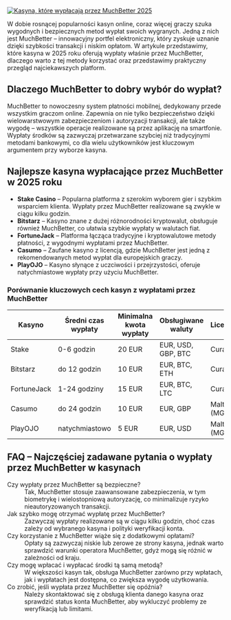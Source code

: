 [![Kasyna, które wypłacają przez MuchBetter 2025](https://123-caf.pages.dev/gitsignup.png)](https://vrmoo.ru/Bt82HjjY)

<p>W dobie rosnącej popularności kasyn online, coraz więcej graczy szuka wygodnych i bezpiecznych metod wypłat swoich wygranych. Jedną z nich jest MuchBetter – innowacyjny portfel elektroniczny, który zyskuje uznanie dzięki szybkości transakcji i niskim opłatom. W artykule przedstawimy, które kasyna w 2025 roku oferują wypłaty właśnie przez MuchBetter, dlaczego warto z tej metody korzystać oraz przedstawimy praktyczny przegląd najciekawszych platform.</p>  <h2>Dlaczego MuchBetter to dobry wybór do wypłat?</h2> <p>MuchBetter to nowoczesny system płatności mobilnej, dedykowany przede wszystkim graczom online. Zapewnia on nie tylko bezpieczeństwo dzięki wielowarstwowym zabezpieczeniom i autoryzacji transakcji, ale także wygodę – wszystkie operacje realizowane są przez aplikację na smartfonie. Wypłaty środków są zazwyczaj przetwarzane szybciej niż tradycyjnymi metodami bankowymi, co dla wielu użytkowników jest kluczowym argumentem przy wyborze kasyna.</p>  <h2>Najlepsze kasyna wypłacające przez MuchBetter w 2025 roku</h2> <ul> <li><strong>Stake Casino</strong> – Popularna platforma z szerokim wyborem gier i szybkim wsparciem klienta. Wypłaty przez MuchBetter realizowane są zwykle w ciągu kilku godzin.</li> <li><strong>Bitstarz</strong> – Kasyno znane z dużej różnorodności kryptowalut, obsługuje również MuchBetter, co ułatwia szybkie wypłaty w walutach fiat.</li> <li><strong>FortuneJack</strong> – Platforma łącząca tradycyjne i kryptowalutowe metody płatności, z wygodnymi wypłatami przez MuchBetter.</li> <li><strong>Casumo</strong> – Zaufane kasyno z licencją, gdzie MuchBetter jest jedną z rekomendowanych metod wypłat dla europejskich graczy.</li> <li><strong>PlayOJO</strong> – Kasyno słynące z uczciwości i przejrzystości, oferuje natychmiastowe wypłaty przy użyciu MuchBetter.</li> </ul>  <h3>Porównanie kluczowych cech kasyn z wypłatami przez MuchBetter</h3> <table> <thead> <tr> <th>Kasyno</th> <th>Średni czas wypłaty</th> <th>Minimalna kwota wypłaty</th> <th>Obsługiwane waluty</th> <th>Licencja</th> </tr> </thead> <tbody> <tr> <td>Stake</td> <td>0-6 godzin</td> <td>20 EUR</td> <td>EUR, USD, GBP, BTC</td> <td>Curacao</td> </tr> <tr> <td>Bitstarz</td> <td>do 12 godzin</td> <td>10 EUR</td> <td>EUR, BTC, ETH</td> <td>Curacao</td> </tr> <tr> <td>FortuneJack</td> <td>1-24 godziny</td> <td>15 EUR</td> <td>EUR, BTC, LTC</td> <td>Curacao</td> </tr> <tr> <td>Casumo</td> <td>do 24 godzin</td> <td>10 EUR</td> <td>EUR, GBP</td> <td>Malta (MGA)</td> </tr> <tr> <td>PlayOJO</td> <td>natychmiastowo</td> <td>5 EUR</td> <td>EUR, USD</td> <td>Malta (MGA)</td> </tr> </tbody> </table>  <h2>FAQ – Najczęściej zadawane pytania o wypłaty przez MuchBetter w kasynach</h2> <dl> <dt>Czy wypłaty przez MuchBetter są bezpieczne?</dt> <dd>Tak, MuchBetter stosuje zaawansowane zabezpieczenia, w tym biometrykę i wielostopniową autoryzację, co minimalizuje ryzyko nieautoryzowanych transakcji.</dd> <dt>Jak szybko mogę otrzymać wypłatę przez MuchBetter?</dt> <dd>Zazwyczaj wypłaty realizowane są w ciągu kilku godzin, choć czas zależy od wybranego kasyna i polityki weryfikacji konta.</dd> <dt>Czy korzystanie z MuchBetter wiąże się z dodatkowymi opłatami?</dt> <dd>Opłaty są zazwyczaj niskie lub zerowe ze strony kasyna, jednak warto sprawdzić warunki operatora MuchBetter, gdyż mogą się różnić w zależności od kraju.</dd> <dt>Czy mogę wpłacać i wypłacać środki tą samą metodą?</dt> <dd>W większości kasyn tak, obsługa MuchBetter zarówno przy wpłatach, jak i wypłatach jest dostępna, co zwiększa wygodę użytkowania.</dd> <dt>Co zrobić, jeśli wypłata przez MuchBetter się opóźnia?</dt> <dd>Należy skontaktować się z obsługą klienta danego kasyna oraz sprawdzić status konta MuchBetter, aby wykluczyć problemy ze weryfikacją lub limitami.</dd> </dl>